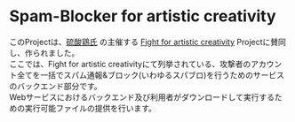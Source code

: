 # Spam-Blocker for artistic creativity
このProjectは、[硫酸鶏氏](https://twitter.com/acid_chicken) の主催する [Fight for artistic creativity](https://github.com/acid-chicken/fight-for-artistic-creativity) Projectに賛同し、作られました。  
ここでは、Fight for artistic creativityにて列挙されている、攻撃者のアカウント全てを一括でスパム通報&ブロック(いわゆるスパブロ)を行うためのサービスのバックエンド部分です。  
Webサービスにおけるバックエンド及び利用者がダウンロードして実行するための実行可能ファイルの提供を行います。  
